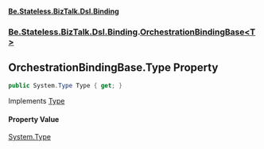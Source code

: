 #### [Be.Stateless.BizTalk.Dsl.Binding](README.md 'README')
### [Be.Stateless.BizTalk.Dsl.Binding](Be.Stateless.BizTalk.Dsl.Binding.md 'Be.Stateless.BizTalk.Dsl.Binding').[OrchestrationBindingBase&lt;T&gt;](OrchestrationBindingBase_T_.md 'Be.Stateless.BizTalk.Dsl.Binding.OrchestrationBindingBase<T>')

## OrchestrationBindingBase<T>.Type Property

```csharp
public System.Type Type { get; }
```

Implements [Type](IOrchestrationBinding.Type.md 'Be.Stateless.BizTalk.Dsl.Binding.IOrchestrationBinding.Type')

#### Property Value
[System.Type](https://docs.microsoft.com/en-us/dotnet/api/System.Type 'System.Type')